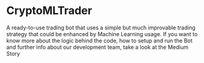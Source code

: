 # CryptoMLTrader
A ready-to-use trading bot that uses a simple but much improvable trading strategy that could be enhanced by Machine Learning usage.
If you want to know more about the logic behind the code, how to setup and run the Bot and further info about our development team, take a look at the Medium Story
